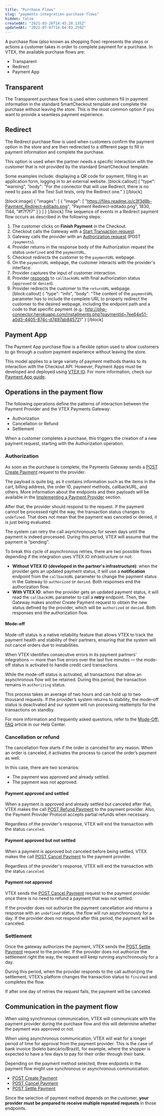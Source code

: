 ```yaml
---
title: "Purchase Flows"
slug: "payments-integration-purchase-flows"
hidden: false
createdAt: "2021-03-26T14:45:28.135Z"
updatedAt: "2022-07-07T14:04:03.259Z"
---
```

A purchase flow (also known as shopping flow) represents the steps or actions a customer takes in order to complete payment for a purchase. In VTEX, the available purchase flows are:

- Transparent
- Redirect
- Payment App

## Transparent

The Transparent purchase flow is used when customers fill in payment information in the standard SmartCheckout template and complete the purchase without leaving the store. This is the most common option if you want to provide a seamless payment experience.

## Redirect

The Redirect purchase flow is used when customers confirm the payment option in the store and are then redirected to a different page to fill in payment information and complete the purchase.

This option is used when the partner needs a specific interaction with the customer that is not provided by the standard SmartCheckout template. 

Some examples include: displaying a QR code for payment, filling in an application form, logging in to an external website.
[block:callout]
{
  "type": "warning",
  "body": "For the connector that will use Redirect, there is no need to pass all the Test Suit tests, only the Redirect one."
}
[/block]

[block:image]
{
  "images": [
    {
      "image": [
        "https://files.readme.io/c3f3d8b-Payment_Redirect-editado.png",
        "Payment Redirect-editado.png",
        1830,
        1144,
        "#f7f7f7"
      ]
    }
  ]
}
[/block]
The sequence of events in a Redirect payment flow occurs as described in the following steps:

1. The customer clicks on **Finish Payment** in the Checkout.
2. Checkout calls the Gateway with a [Start Transaction request](https://developers.vtex.com/vtex-rest-api/reference/1createanewtransaction).
3. Gateway calls the provider with an [Authorization request](https://developers.vtex.com/vtex-rest-api/reference/4doauthorization) (POST `/payments`).
4. Provider returns in the response body of the Authorization request the status `undefined` and the `paymentURL`.
5. Checkout redirects the customer to the `paymentURL` webpage.
6. On the `paymentURL` webpage, the customer interacts with the provider's interface.
7. Provider captures the input of customer interaction.
8. Provider [responds](https://developers.vtex.com/vtex-rest-api/reference/createpayment#callbacks) to `callbackURL` with final authorization status (`approved` or `denied`).
9. Provider redirects the customer to the `returnURL` webpage.
[block:callout]
{
  "type": "info",
  "body": "The content of the `paymentURL` parameter has to include the complete URL to properly redirect the customer to the desired webpage, including the endpoint path and a code to that specific payment (e.g.:  http://php-connector.herokuapp.com/installments.php?paymentId=7ee64e51-a0d3-4405-874c-d7497ab84572)"
}
[/block]
## Payment App

The Payment App purchase flow is a flexible option used to allow customers to go through a custom payment experience without leaving the store. 

This model applies to a large variety of payment methods thanks to its interaction with the Checkout API. However, Payment Apps must be developed and deployed using [VTEX IO](https://developers.vtex.com/vtex-developer-docs/docs/what-is-vtex-io). For more information, check our [Payment App guide](https://developers.vtex.com/vtex-rest-api/docs/payments-integration-payment-app).

## Operations in the payment flow

The following operations define the patterns of interaction between the Payment Provider and the VTEX Payments Gateway:

  * Authorization
  * Cancellation or Refund
  * Settlement

When a customer completes a purchase, this triggers the creation of a new payment request, starting with the Authorization operation.

### Authorization

As soon as the purchase is complete, the Payments Gateway sends a [POST Create Payment](https://developers.vtex.com/vtex-rest-api/reference/createpayment) request to the provider. 

The payload is quite big, as it contains information such as the items in the cart, billing address, the order ID, payment methods, callbackURL, and others. More information about the endpoints and their payloads will be available in the [Implementing a Payment Provider](ref:payments-integration-implementing-a-payment-provider) section.

After that, the provider should respond to the request. If the payment cannot be processed right the way, the transaction status changes to `undefined`. That does not mean that the payment was canceled or denied, it is just being evaluated.

The system can retry the call asynchronously for seven days until the payment is indeed processed. During this period, VTEX will assume that the payment is “pending".

To break this cycle of asynchronous retries, there are two possible flows depending if the integration uses VTEX IO infrastructure or not:

  * **Without VTEX IO (developed in the partner's infrastructure)**: when the provider gets an updated payment status, it will use a **notification** endpoint from the `callbackURL` parameter to change the payment status in the Gateway to `authorized` or `denied`. Both responses end the authorization flow.
  * **With VTEX IO**: when the provider gets an updated payment status, it will read the `callbackURL` parameter to call a **retry** endpoint. Then, the Gateway makes another Create Payment request to obtain the new status defined by the provider, which will be `authorized` or `denied`. Both responses end the authorization flow.

#### Mode-off

Mode-off status is a native reliability feature that allows VTEX to track the payment health and stability of their partners, ensuring that the system will not cancel orders due to instabilities.

When VTEX identifies consecutive errors in its payment partners’ integrations — more than five errors over the last five minutes — the mode-off status is activated to handle credit card transactions. 

While the mode-off status is activated, all transactions that allow an asynchronous flow will be retained. During this period, the transaction remains in `authorizing` status.

This process takes an average of two hours and can hold up to two thousand requests. If the provider’s system returns to stability, the mode-off status is deactivated and our system will run processing reattempts for the transactions on standby. 

For more information and frequently asked questions, refer to the [Mode-Off: FAQ](https://help.vtex.com/en/tutorial/mode-off-faq--6hbd7PuvoxuRbPCvTqjxeB) article in our Help Center.
 
### Cancellation or refund

The cancellation flow starts if the order is canceled for any reason. When an order is canceled, it activates the process to cancel the order’s payment as well. 

In this case, there are two scenarios: 

  * The payment was approved and already settled.
  * The payment was not approved.

#### Payment approved and settled 

When a payment is approved and already settled but canceled after that, VTEX makes the call [POST Refund Payment](https://developers.vtex.com/reference/refundpayment) to the payment provider. Also, the Payment Provider Protocol accepts partial refunds when necessary. 

Regardless of the provider's response, VTEX will end the transaction with the status `canceled`.


#### Payment approved but not settled 

When a payment is approved but canceled before being settled, VTEX makes the call [POST Cancel Payment](https://developers.vtex.com/vtex-rest-api/reference/cancelpayment) to the payment provider. 

Regardless of the provider's response, VTEX will end the transaction with the status `canceled`.


#### Payment not approved 

VTEX sends the [POST Cancel Payment](https://developers.vtex.com/reference/cancelpayment) request to the payment provider once there is no need to refund a payment that was not settled.

If the provider does not authorize the payment cancellation and returns a response with an `undefined` status, the flow will run asynchronously for a day. If the provider does not respond after this period, the payment will be canceled.

### Settlement

Once the gateway authorizes the payment, VTEX sends the [POST Settle Payment](https://developers.vtex.com/reference/settlepayment) request to the provider. If the provider does not authorize the settlement right the way, the request will keep running asynchronously for a day. 

During this period, when the provider responds to the call authorizing the settlement, VTEX’s platform changes the transaction status to `finished` and completes the flow.

If after one day of retries the request fails, the payment will be canceled.

## Communication in the payment flow

When using synchronous communication, VTEX will communicate with the payment provider during the purchase flow and this will determine whether the payment was approved or not. 

When using asynchronous communication, VTEX will wait for a longer period of time for approval from the payment provider. This is the case of bank invoice (boleto bancário/Brazil), for example, where the shopper is expected to have a few days to pay for their order through their bank.

Depending on the payment method selected, three endpoints in the payment flow might use synchronous or asynchronous communication:

- [POST Create Payment](https://developers.vtex.com/reference/createpayment)
- [POST Cancel Payment](https://developers.vtex.com/reference/cancelpayment)
- [POST Settle Payment](https://developers.vtex.com/reference/settlepayment)

Since the selection of payment method depends on the customer, **your provider must be prepared to receive multiple repeated requests** in those endpoints.